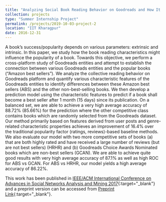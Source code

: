 ```yaml
---
title: "Analyzing Social Book Reading Behavior on Goodreads and How It Predicts Amazon Best Sellers"
collection: projects
type: "Summer Internship Project"
permalink: /projects/2019-10-03-project-2
location: "IIT Kharagpur"
date: 2016-12-31
---
```


A book’s success/popularity depends on various parameters: extrinsic and intrinsic. In this paper, we study how the book reading characteristics might influence the popularity of a book. Towards this objective, we perform a cross-platform study of Goodreads entities and attempt to establish the connection between various Goodreads entities and the popular books (“Amazon best sellers”). We analyze the collective reading behavior on Goodreads platform and quantify various characteristic features of the Goodreads entities to identify differences between these Amazon best sellers (ABS) and the other non-best-selling books. We then develop a prediction model using the characteristic features to predict if a book shall become a best seller after 1 month (15 days) since its publication. On a balanced set, we are able to achieve a very high average accuracy of 88.72% (85.66%) for the prediction where the other competitive class contains books which are randomly selected from the Goodreads dataset. Our method primarily based on features derived from user posts and genre-related characteristic properties achieves an improvement of 16.4% over the traditional popularity factor (ratings, reviews)-based baseline methods. We also evaluate our model with two more competitive sets of books (a) that are both highly rated and have received a large number of reviews (but are not best sellers) (HRHR) and (b) Goodreads Choice Awards Nominated books which are non-best sellers (GCAN). We are able to achieve quite good results with very high average accuracy of 87.1% as well as high ROC for ABS vs GCAN. For ABS vs HRHR, our model yields a high average accuracy of 86.22%.

This work has been published in [IEEE/ACM International Conference on Advances in Social Networks Analysis and Mining 2017](http://asonam.cpsc.ucalgary.ca/2017/){:target="_blank"} and a preprint version can be accessed from [Preprint Link](https://arxiv.org/pdf/1809.07354.pdf){:target="_blank"}.
